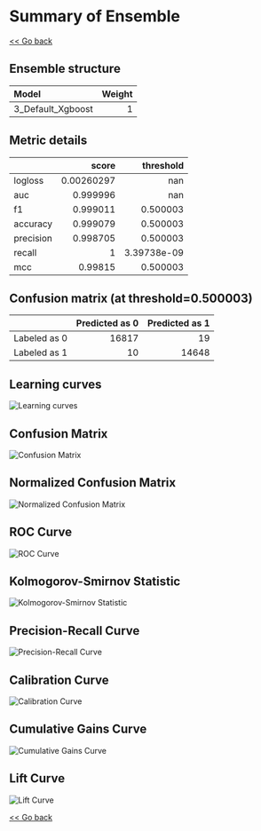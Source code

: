# Summary of Ensemble

[<< Go back](../README.md)


## Ensemble structure
| Model             |   Weight |
|:------------------|---------:|
| 3_Default_Xgboost |        1 |

## Metric details
|           |      score |     threshold |
|:----------|-----------:|--------------:|
| logloss   | 0.00260297 | nan           |
| auc       | 0.999996   | nan           |
| f1        | 0.999011   |   0.500003    |
| accuracy  | 0.999079   |   0.500003    |
| precision | 0.998705   |   0.500003    |
| recall    | 1          |   3.39738e-09 |
| mcc       | 0.99815    |   0.500003    |


## Confusion matrix (at threshold=0.500003)
|              |   Predicted as 0 |   Predicted as 1 |
|:-------------|-----------------:|-----------------:|
| Labeled as 0 |            16817 |               19 |
| Labeled as 1 |               10 |            14648 |

## Learning curves
![Learning curves](learning_curves.png)
## Confusion Matrix

![Confusion Matrix](confusion_matrix.png)


## Normalized Confusion Matrix

![Normalized Confusion Matrix](confusion_matrix_normalized.png)


## ROC Curve

![ROC Curve](roc_curve.png)


## Kolmogorov-Smirnov Statistic

![Kolmogorov-Smirnov Statistic](ks_statistic.png)


## Precision-Recall Curve

![Precision-Recall Curve](precision_recall_curve.png)


## Calibration Curve

![Calibration Curve](calibration_curve_curve.png)


## Cumulative Gains Curve

![Cumulative Gains Curve](cumulative_gains_curve.png)


## Lift Curve

![Lift Curve](lift_curve.png)



[<< Go back](../README.md)
